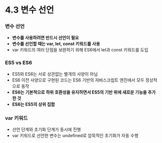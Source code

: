 # 4.3 변수 선언 
### 변수 선언
- **변수를 사용하려면 반드시 선언이 필요**
- **변수를 선언할 때는 var, let, const 키워드를 사용**
- var 키워드의 여러 단점을 보완하기 위해 ES6에서 let과 const 키워드를 도입
### ES5 vs ES6
- ES5와 ES6는 서로 상관없는 별개의 사양이 아님
- ES6 이전 사양으로 구현된 코드는 ES6 기반의 자바스크립트 엔진에서 모두 정상적으로 동작
- **ES6는 기본적으로 하위 호환성을 유지하면서 ES5의 기반 위에 새로운 기능을 추가한 것**
- **ES6는 ES5의 상위 집합**
### var 키워드
- 선언 단계와 초기화 단계가 동시에 진행
- var 키워드로 선언한 변수는 undefined로 암묵적인 초기화가 자동 수행
